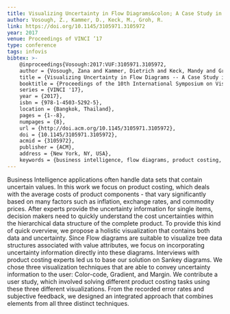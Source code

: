 ```yaml
---
title: Visualizing Uncertainty in Flow Diagrams&colon; A Case Study in Product Costing
author: Vosough, Z., Kammer, D., Keck, M., Groh, R.
link: https://doi.org/10.1145/3105971.3105972
year: 2017
venue: Proceedings of VINCI ’17
type: conference
tags: infovis
bibtex: >-
    @inproceedings{Vosough:2017:VUF:3105971.3105972,
    author = {Vosough, Zana and Kammer, Dietrich and Keck, Mandy and Groh, Rainer},
    title = {Visualizing Uncertainty in Flow Diagrams -- A Case Study in Product Costing},
    booktitle = {Proceedings of the 10th International Symposium on Visual Information Communication and Interaction},
    series = {VINCI '17},
    year = {2017},
    isbn = {978-1-4503-5292-5},
    location = {Bangkok, Thailand},
    pages = {1--8},
    numpages = {8},
    url = {http://doi.acm.org/10.1145/3105971.3105972},
    doi = {10.1145/3105971.3105972},
    acmid = {3105972},
    publisher = {ACM},
    address = {New York, NY, USA},
    keywords = {business intelligence, flow diagrams, product costing, sankey diagrams, uncertainty}} 
---
```

Business Intelligence applications often handle data sets that contain uncertain values. In this work we focus on product costing, which deals with the average costs of product components - that vary significantly based on many factors such as inflation, exchange rates, and commodity prices. After experts provide the uncertainty information for single items, decision makers need to quickly understand the cost uncertainties within the hierarchical data structure of the complete product.
To provide this kind of quick overview, we propose a holistic visualization that contains both data and uncertainty. Since Flow diagrams are suitable to visualize tree data structures associated with value attributes, we focus on incorporating uncertainty information directly into these diagrams. Interviews with product costing experts led us to base our solution on Sankey diagrams.
We chose three visualization techniques that are able to convey uncertainty information to the user: Color-code, Gradient, and Margin. We contribute a user study, which involved solving different product costing tasks using these three different visualizations. From the recorded error rates and subjective feedback, we designed an integrated approach that combines elements from all three distinct techniques.